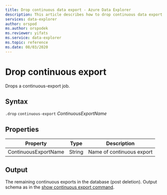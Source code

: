 ```yaml
---
title: Drop continuous data export - Azure Data Explorer
description: This article describes how to drop continuous data export in Azure Data Explorer.
services: data-explorer
author: orspod
ms.author: orspodek
ms.reviewer: yifats
ms.service: data-explorer
ms.topic: reference
ms.date: 08/03/2020
---
```

# Drop continuous export

Drops a continuous-export job.

## Syntax

`.drop` `continuous-export` *ContinuousExportName*

## Properties

| Property             | Type   | Description                |
|----------------------|--------|----------------------------|
| ContinuousExportName | String | Name of continuous export |

## Output

The remaining continuous exports in the database (post deletion). Output schema as in the [show continuous export command](show-continuous-export.md).

